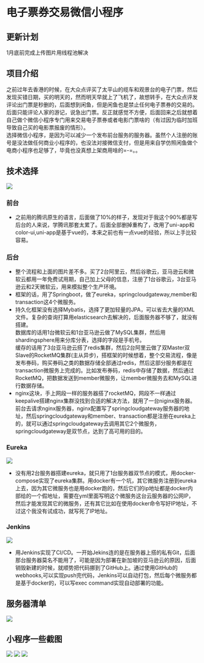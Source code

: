 # 电子票券交易微信小程序
## 更新计划
1月底前完成上传图片用线程池解决
## 项目介绍
之前过年去香港的时候，在大众点评买了太平山的缆车和观景台的电子门票，然后发现买错日期，买的明天的，然而明天早就上了飞机了，故想转手，在大众点评发评论出门票是秒删的，后面想到闲鱼，但是闲鱼也是禁止任何电子票券的交易的。后面只能评论人家的游记，说急出门票。反正就感觉不方便，后面回来之后就想着自己做个微信小程序专门用来交易电子票券或者电影门票啥的（有过因为临时加班导致自己买的电影票报废的情形）。<br>
选择微信小程序，是因为可以减少一个发布前台服务的服务器。虽然个人注册的账号是没法做任何商业小程序的，也没法对接微信支付，但是用来自学仿照闲鱼做个电商小程序也足够了，毕竟也没真想上架商用啥的=-=。。
## 技术选择
![](https://github.com/DACHUYIN/eticket/blob/master/配置文件/images/架构.jpg)
### 前台
* 之前用的腾讯原生的语言，后面做了10%的样子，发现对于我这个90%都是写后台的人来说，学腾讯那套太累了。后面全部删掉重构了，改用了uni-app和color-ui,uni-app是基于vue的，本来之前也有一点vue的经验，所以上手比较容易。<br>
### 后台
* 整个流程和上面的图片差不多。买了2台阿里云，然后谷歌云，亚马逊云和微软云都用一年免费试用期，自己加上父母的信息，注册了1台谷歌云，3台亚马逊云和2天微软云，用来模拟整个生产环境。<br>
* 框架的话，用了Springboot，做了eureka，springcloudgateway,member和transaction这4个微服务。<br>
* 持久化框架没有选择Mybatis，选择了更加轻量的JPA，可以省去大量的XML文件。复杂的查询打算用elasticsearch去解决的，后面服务器不够了，就没有搭建。<br>
数据库的话用1台微软云和1台亚马逊云做了MySQL集群，然后用shardingsphere用来分库分表，选择的字段是手机号。<br>
缓存的话用了3台亚马逊云搭了redis集群，然后2台阿里云做了双Master双Slave的RocketMQ集群(主从异步)，搭框架的时候想着，整个交易流程，像是发布券码，购买券码之类的数据存储全部通过redis，然后这部分服务都是在transaction微服务上完成的。比如发布券码，redis中存储了数据，然后通过RocketMQ，把数据发送到member微服务，让member微服务去和MySQL进行数据存储。<br>
* nginx这块，手上网段一样的服务器搭了rocketMQ，网段不一样通过keepalive搭建nginx集群没找到合适的解决方法，就用了一台niginx服务器。前台去请求nginx服务器，nginx配置写了springcloudgateway服务器的地址，然后springcloudgateway和member、transaction都是注册在eureka上的，就可以通过springcloudgateway去调用其它2个微服务，springcloudgateway是双节点，达到了高可用的目的。<br>

### Eureka
![](https://github.com/DACHUYIN/eticket/blob/master/配置文件/images/eureka.PNG)
* 没有用2台服务器搭建eureka，就只用了1台服务器双节点的模式，用docker-compose实现了eureka集群。用docker有一个坑，其它微服务注册到eureka上去，因为其它微服务也是用docker跑的，然后它们的ip地址都是docker内部给的一个假地址，需要在yml里面写明这个微服务这台云服务器的公网IP，然后才能发现其它的微服务，还有其它比如在使用docker命令写好IP地址，不过这个我没有试成功，就写死了IP地址。

### Jenkins
![](https://github.com/DACHUYIN/eticket/blob/master/配置文件/images/jenkins.PNG)
* 用Jenkins实现了CI/CD。一开始Jekins连的是在服务器上搭的私有Git，后面那台服务器莫名不能用了，可能是因为部署在新加坡的亚马逊云的原因，后面销毁新建的时候，就顺势把代码挪到了GitHub上。通过使用GitHub的webhooks,可以实现push完代码，Jenkins可以自动打包，然后每个微服务都是基于docker的，可以写exec command实现自动部署的功能。

## 服务器清单
![](https://github.com/DACHUYIN/eticket/blob/master/配置文件/images/server.PNG)

## 小程序一些截图
![](https://github.com/DACHUYIN/eticket/blob/master/配置文件/images/1.PNG)
![](https://github.com/DACHUYIN/eticket/blob/master/配置文件/images/2.PNG)
![](https://github.com/DACHUYIN/eticket/blob/master/配置文件/images/3.PNG)
